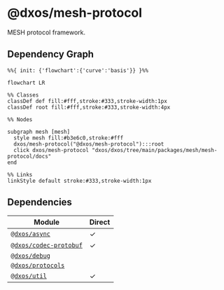 # @dxos/mesh-protocol

MESH protocol framework.

## Dependency Graph

```mermaid
%%{ init: {'flowchart':{'curve':'basis'}} }%%

flowchart LR

%% Classes
classDef def fill:#fff,stroke:#333,stroke-width:1px
classDef root fill:#fff,stroke:#333,stroke-width:4px

%% Nodes

subgraph mesh [mesh]
  style mesh fill:#b3e6c0,stroke:#fff
  dxos/mesh-protocol("@dxos/mesh-protocol"):::root
  click dxos/mesh-protocol "dxos/dxos/tree/main/packages/mesh/mesh-protocol/docs"
end

%% Links
linkStyle default stroke:#333,stroke-width:1px
```

## Dependencies

| Module | Direct |
|---|---|
| [`@dxos/async`](../../../common/async/docs/README.md) | &check; |
| [`@dxos/codec-protobuf`](../../../common/codec-protobuf/docs/README.md) | &check; |
| [`@dxos/debug`](../../../common/debug/docs/README.md) |  |
| [`@dxos/protocols`](../../../common/protocols/docs/README.md) |  |
| [`@dxos/util`](../../../common/util/docs/README.md) | &check; |
